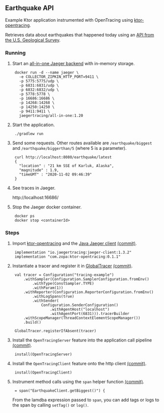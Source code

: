 ## Earthquake API 

Example Ktor application instrumented with OpenTracing using [ktor-opentracing](https://github.com/zopaUK/ktor-opentracing). 

Retrieves data about earthquakes that happened today using an [API from the U.S. Geological Survey](https://earthquake.usgs.gov/fdsnws/event/1/). 

### Running

1. Start an [all-in-one Jaeger backend](https://www.jaegertracing.io/docs/1.20/getting-started/) with in-memory storage.

        docker run -d --name jaeger \
          -e COLLECTOR_ZIPKIN_HTTP_PORT=9411 \
          -p 5775:5775/udp \
          -p 6831:6831/udp \
          -p 6832:6832/udp \
          -p 5778:5778 \
          -p 16686:16686 \
          -p 14268:14268 \
          -p 14250:14250 \
          -p 9411:9411 \
          jaegertracing/all-in-one:1.20
             
2. Start the application.

        ./gradlew run
        
3. Send some requests. Other routes available are `/earthquake/biggest` and `/earthquake/biggerthan/5` (where 5 is a parameter).

        curl http://localhost:8080/earthquake/latest
        {
          "location" : "21 km SSE of Karluk, Alaska",
          "magnitude" : 1.9,
          "timeGMT" : "2020-11-02 09:46:39"
        }  
        
4. See traces in Jaeger.

    http://localhost:16686/

5. Stop the Jaeger docker container.

        docker ps
        docker stop <containerId>

### Steps

1. Import [ktor-opentracing](https://github.com/zopaUK/ktor-opentracing) and the [Java Jaeger client](https://github.com/jaegertracing/jaeger-client-java) [(commit)](https://github.com/fstien/ktor-opentracing-example/commit/a6c43669e532683c6eef2e36c525087c882a9335).

        implementation "io.jaegertracing:jaeger-client:1.3.2"
        implementation "com.zopa:ktor-opentracing:0.1.1"

2. Instantiate a tracer and register it in [GlobalTracer](https://opentracing.io/guides/java/tracers/) [(commit)](https://github.com/fstien/ktor-opentracing-example/commit/998f2228289493b37f9c3e86061b31cd7d24f689).

        val tracer = Configuration("tracing-example")
            .withSampler(Configuration.SamplerConfiguration.fromEnv()
                .withType(ConstSampler.TYPE)
                .withParam(1))
            .withReporter(Configuration.ReporterConfiguration.fromEnv()
                .withLogSpans(true)
                .withSender(
                    Configuration.SenderConfiguration()
                        .withAgentHost("localhost")
                        .withAgentPort(6831))).tracerBuilder
            .withScopeManager(ThreadContextElementScopeManager())
            .build()
        
        GlobalTracer.registerIfAbsent(tracer)

3. Install the `OpenTracingServer` feature into the application call pipeline [(commit)](https://github.com/fstien/ktor-opentracing-example/commit/9d9f06f96d34133c95878e8e352a78e64096b2fc).

        install(OpenTracingServer)
        
4. Install the `OpenTracingClient` feature onto the http client [(commit)](https://github.com/fstien/ktor-opentracing-example/commit/86505c0437ae909079c2e388f1015fe849b6f8a1). 

        install(OpenTracingClient)
5. Instrument method calls using the `span` helper function [(commit)](https://github.com/fstien/ktor-opentracing-example/commit/78110aef2a97c4af0f7cbc32125e7e1e1bfc55c1).

        = span("EarthquakeClient.getBiggest()") {

    From the lamdba expression passed to `span`, you can add tags or logs to the span by calling `setTag()` or `log()`.